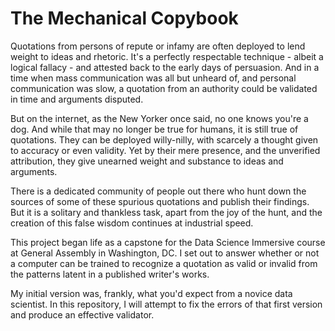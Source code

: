 # The Mechanical Copybook
Quotations from persons of repute or infamy are often deployed to lend weight to ideas and rhetoric. It's a perfectly respectable technique - albeit a logical fallacy - and attested back to the early days of persuasion. And in a time when mass communication was all but unheard of, and personal communication was slow, a quotation from an authority could be validated in time and arguments disputed.

But on the internet, as the New Yorker once said, no one knows you're a dog. And while that may no longer be true for humans, it is still true of quotations. They can be deployed willy-nilly, with scarcely a thought given to accuracy or even validity. Yet by their mere presence, and the unverified attribution, they give unearned weight and substance to ideas and arguments.

There is a dedicated community of people out there who hunt down the sources of some of these spurious quotations and publish their findings. But it is a solitary and thankless task, apart from the joy of the hunt, and the creation of this false wisdom continues at industrial speed.

This project began life as a capstone for the Data Science Immersive course at General Assembly in Washington, DC. I set out to answer whether or not a computer can be trained to recognize a quotation as valid or invalid from the patterns latent in a published writer's works.

My initial version was, frankly, what you'd expect from a novice data scientist. In this repository, I will attempt to fix the errors of that first version and produce an effective validator.
